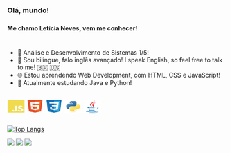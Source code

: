 
### Olá, mundo! <h3>
#### Me chamo Letícia Neves, vem me conhecer! <h4>
#
- 📝 Análise e Desenvolvimento de Sistemas 1/5!
- 💬 Sou bilíngue, falo inglês avançado! I speak English, so feel free to talk to me! 🇧🇷 🇺🇸
- 🌐 Estou aprendendo Web Development, com HTML, CSS e JavaScript!
- 📒 Atualmente estudando Java e Python!

<div style="display: inline_block"><br>
  <img align="center" alt="Rafa-Js" height="30" width="40" src="https://raw.githubusercontent.com/devicons/devicon/master/icons/javascript/javascript-plain.svg">
  <img align="center" alt="Rafa-HTML" height="30" width="40" src="https://raw.githubusercontent.com/devicons/devicon/master/icons/html5/html5-original.svg">
  <img align="center" alt="Rafa-CSS" height="30" width="40" src="https://raw.githubusercontent.com/devicons/devicon/master/icons/css3/css3-original.svg">
  <img align="center" alt="Rafa-Python" height="30" width="40" src="https://raw.githubusercontent.com/devicons/devicon/master/icons/python/python-original.svg">
    <img align="center" alt="Rafa-Java" height="30" width="40" src="https://raw.githubusercontent.com/devicons/devicon/master/icons/java/java-original.svg">

</div>

##

[![Top Langs](https://github-readme-stats.vercel.app/api/top-langs/?username=iamleticianeves&layout=compact)](https://github.com/iamleticianeves/github-readme-stats)

<div> 
  
  <a href="https://instagram.com/iamletyneves" target="_blank"><img src="https://img.shields.io/badge/-Instagram-%23E4405F?style=for-the-badge&logo=instagram&logoColor=white" target="_blank"></a>
  <a href = "mailto:iamleticianeves@gmail.com"><img src="https://img.shields.io/badge/-Gmail-%23333?style=for-the-badge&logo=gmail&logoColor=white" target="_blank"></a>
  <a href="https://www.linkedin.com/in/letícia-neves-bb7201270/" target="_blank"><img src="https://img.shields.io/badge/-LinkedIn-%230077B5?style=for-the-badge&logo=linkedin&logoColor=white" target="_blank"></a> 
  
</div>
